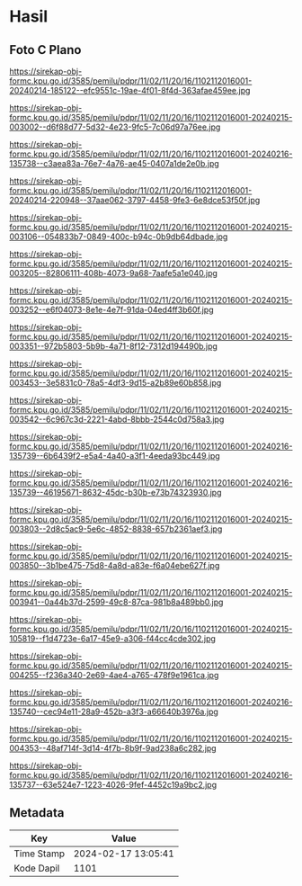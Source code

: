 # Hasil

## Foto C Plano

https://sirekap-obj-formc.kpu.go.id/3585/pemilu/pdpr/11/02/11/20/16/1102112016001-20240214-185122--efc9551c-19ae-4f01-8f4d-363afae459ee.jpg

https://sirekap-obj-formc.kpu.go.id/3585/pemilu/pdpr/11/02/11/20/16/1102112016001-20240215-003002--d6f88d77-5d32-4e23-9fc5-7c06d97a76ee.jpg

https://sirekap-obj-formc.kpu.go.id/3585/pemilu/pdpr/11/02/11/20/16/1102112016001-20240216-135738--c3aea83a-76e7-4a76-ae45-0407a1de2e0b.jpg

https://sirekap-obj-formc.kpu.go.id/3585/pemilu/pdpr/11/02/11/20/16/1102112016001-20240214-220948--37aae062-3797-4458-9fe3-6e8dce53f50f.jpg

https://sirekap-obj-formc.kpu.go.id/3585/pemilu/pdpr/11/02/11/20/16/1102112016001-20240215-003106--054833b7-0849-400c-b94c-0b9db64dbade.jpg

https://sirekap-obj-formc.kpu.go.id/3585/pemilu/pdpr/11/02/11/20/16/1102112016001-20240215-003205--82806111-408b-4073-9a68-7aafe5a1e040.jpg

https://sirekap-obj-formc.kpu.go.id/3585/pemilu/pdpr/11/02/11/20/16/1102112016001-20240215-003252--e6f04073-8e1e-4e7f-91da-04ed4ff3b60f.jpg

https://sirekap-obj-formc.kpu.go.id/3585/pemilu/pdpr/11/02/11/20/16/1102112016001-20240215-003351--972b5803-5b9b-4a71-8f12-7312d194490b.jpg

https://sirekap-obj-formc.kpu.go.id/3585/pemilu/pdpr/11/02/11/20/16/1102112016001-20240215-003453--3e5831c0-78a5-4df3-9d15-a2b89e60b858.jpg

https://sirekap-obj-formc.kpu.go.id/3585/pemilu/pdpr/11/02/11/20/16/1102112016001-20240215-003542--6c967c3d-2221-4abd-8bbb-2544c0d758a3.jpg

https://sirekap-obj-formc.kpu.go.id/3585/pemilu/pdpr/11/02/11/20/16/1102112016001-20240216-135739--6b6439f2-e5a4-4a40-a3f1-4eeda93bc449.jpg

https://sirekap-obj-formc.kpu.go.id/3585/pemilu/pdpr/11/02/11/20/16/1102112016001-20240216-135739--46195671-8632-45dc-b30b-e73b74323930.jpg

https://sirekap-obj-formc.kpu.go.id/3585/pemilu/pdpr/11/02/11/20/16/1102112016001-20240215-003803--2d8c5ac9-5e6c-4852-8838-657b2361aef3.jpg

https://sirekap-obj-formc.kpu.go.id/3585/pemilu/pdpr/11/02/11/20/16/1102112016001-20240215-003850--3b1be475-75d8-4a8d-a83e-f6a04ebe627f.jpg

https://sirekap-obj-formc.kpu.go.id/3585/pemilu/pdpr/11/02/11/20/16/1102112016001-20240215-003941--0a44b37d-2599-49c8-87ca-981b8a489bb0.jpg

https://sirekap-obj-formc.kpu.go.id/3585/pemilu/pdpr/11/02/11/20/16/1102112016001-20240215-105819--f1d4723e-6a17-45e9-a306-f44cc4cde302.jpg

https://sirekap-obj-formc.kpu.go.id/3585/pemilu/pdpr/11/02/11/20/16/1102112016001-20240215-004255--f236a340-2e69-4ae4-a765-478f9e1961ca.jpg

https://sirekap-obj-formc.kpu.go.id/3585/pemilu/pdpr/11/02/11/20/16/1102112016001-20240216-135740--cec94e11-28a9-452b-a3f3-a66640b3976a.jpg

https://sirekap-obj-formc.kpu.go.id/3585/pemilu/pdpr/11/02/11/20/16/1102112016001-20240215-004353--48af714f-3d14-4f7b-8b9f-9ad238a6c282.jpg

https://sirekap-obj-formc.kpu.go.id/3585/pemilu/pdpr/11/02/11/20/16/1102112016001-20240216-135737--63e524e7-1223-4026-9fef-4452c19a9bc2.jpg


## Metadata

| Key        | Value               |
| ---------- | ------------------- |
| Time Stamp | 2024-02-17 13:05:41 |
| Kode Dapil | 1101                |



